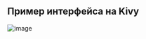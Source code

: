 ## Пример интерфейса на Kivy

![image](https://github.com/terrainternship/rostelecom_tree_segmentation/assets/99917230/90ff0789-a034-456d-bc8e-1254a707f69e)
